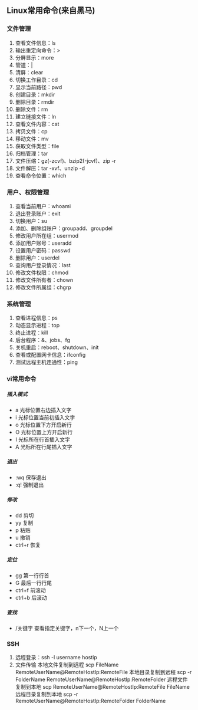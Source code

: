 ## Linux常用命令(来自黑马)

### 文件管理
1) 查看文件信息：ls
2) 输出重定向命令：>
3) 分屏显示：more
4) 管道：|
5) 清屏：clear
6) 切换工作目录：cd
7) 显示当前路径：pwd
8) 创建目录：mkdir
9) 删除目录：rmdir
10) 删除文件：rm
11) 建立链接文件：ln
12) 查看文件内容：cat
13) 拷贝文件：cp
14) 移动文件：mv
15) 获取文件类型：file
16) 归档管理：tar 
17) 文件压缩：gz(-zcvf)、bzip2(-jcvf)、zip -r
18) 文件解压：tar -xvf、unzip -d
19) 查看命令位置：which

### 用户、权限管理
1) 查看当前用户：whoami
2) 退出登录账户：exit
3) 切换用户：su
4) 添加、删除组账户：groupadd、groupdel
5) 修改用户所在组：usermod
6) 添加用户账号：useradd
7) 设置用户密码：passwd
8) 删除用户：userdel
9) 查询用户登录情况：last
10) 修改文件权限：chmod
11) 修改文件所有者：chown
12) 修改文件所属组：chgrp

### 系统管理
1) 查看进程信息：ps
2) 动态显示进程：top
3) 终止进程：kill
4) 后台程序：&、jobs、fg
5) 关机重启：reboot、shutdown、init
6) 查看或配置网卡信息：ifconfig
7) 测试远程主机连通性：ping

### vi常用命令
##### 插入模式
- a 光标位置右边插入文字
- i 光标位置当前初插入文字
- o 光标位置下方开启新行
- O 光标位置上方开启新行
- I 光标所在行首插入文字
- A 光标所在行尾插入文字
##### 退出
- :wq 保存退出
- :q! 强制退出
##### 修改
- dd 剪切
- yy 复制
- p 粘贴
- u 撤销
- ctrl+r 恢复
##### 定位
- gg 第一行行首
- G 最后一行行尾
- ctrl+f 前滚动
- ctrl+b 后滚动
##### 查找
- /关键字 查看指定关键字，n下一个，N上一个

### SSH
1) 远程登录：ssh -l username hostip
2) 文件传输 
本地文件复制到远程 scp FileName RemoteUserName@RemoteHostIp:RemoteFile
本地目录复制到远程 scp -r FolderName RemoteUserName@RemoteHostIp:RemoteFolder
远程文件复制到本地 scp RemoteUserName@RemoteHostIp:RemoteFile FileName
远程目录复制到本地 scp -r RemoteUserName@RemoteHostIp:RemoteFolder FolderName
